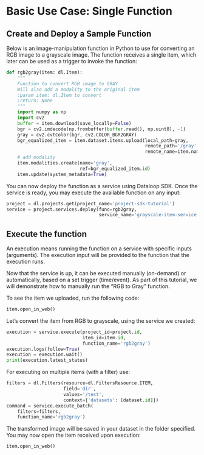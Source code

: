 # Basic Use Case: Single Function  
## Create and Deploy a Sample Function  
Below is an image-manipulation function in Python to use for converting an RGB image to a grayscale image. The function receives a single item, which later can be used as a trigger to invoke the function:  

```python
def rgb2gray(item: dl.Item):
    """
    Function to convert RGB image to GRAY
    Will also add a modality to the original item
    :param item: dl.Item to convert
    :return: None
    """
    import numpy as np
    import cv2
    buffer = item.download(save_locally=False)
    bgr = cv2.imdecode(np.frombuffer(buffer.read(), np.uint8), -1)
    gray = cv2.cvtColor(bgr, cv2.COLOR_BGR2GRAY)
    bgr_equalized_item = item.dataset.items.upload(local_path=gray,
                                                   remote_path='/gray' + item.dir,
                                                   remote_name=item.name)
    # add modality
    item.modalities.create(name='gray',
                           ref=bgr_equalized_item.id)
    item.update(system_metadata=True)
```
You can now deploy the function as a service using Dataloop SDK. Once the service is ready, you may execute the available function on any input:  

```python
project = dl.projects.get(project_name='project-sdk-tutorial')
service = project.services.deploy(func=rgb2gray,
                                  service_name='grayscale-item-service')
```
## Execute the function  
An execution means running the function on a service with specific inputs (arguments). The execution input will be provided to the function that the execution runs.  
  
Now that the service is up, it can be executed manually (on-demand) or automatically, based on a set trigger (time/event). As part of this tutorial, we will demonstrate how to manually run the “RGB to Gray” function.  
  
To see the item we uploaded, run the following code:  

```python
item.open_in_web()
```
Let’s convert the item from RGB to grayscale, using the service we created:  

```python
execution = service.execute(project_id=project.id,
                            item_id=item.id,
                            function_name='rgb2gray')
execution.logs(follow=True)
execution = execution.wait()
print(execution.latest_status)
```
For executing on multiple items (with a filter) use:  

```python
filters = dl.Filters(resource=dl.FiltersResource.ITEM,
                     field='dir',
                     values='/test',
                     context={'datasets': [dataset.id]})
command = service.execute_batch(
    filters=filters,
    function_name='rgb2gray')
```
The transformed image will be saved in your dataset in the folder specified.  
You may now open the item received upon execution:  

```python
item.open_in_web()
```
